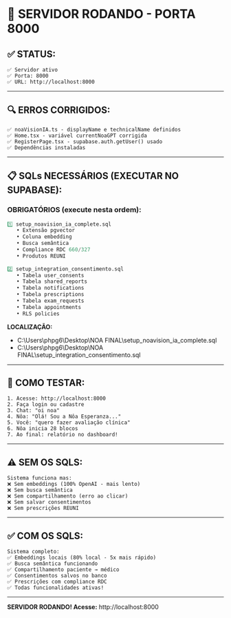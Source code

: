 # 🚀 SERVIDOR RODANDO - PORTA 8000

## ✅ **STATUS:**

```
✅ Servidor ativo
✅ Porta: 8000
✅ URL: http://localhost:8000
```

---

## 🔍 **ERROS CORRIGIDOS:**

```
✅ noaVisionIA.ts - displayName e technicalName definidos
✅ Home.tsx - variável currentNoaGPT corrigida
✅ RegisterPage.tsx - supabase.auth.getUser() usado
✅ Dependências instaladas
```

---

## 📋 **SQLs NECESSÁRIOS (EXECUTAR NO SUPABASE):**

### **OBRIGATÓRIOS (execute nesta ordem):**

```sql
1️⃣ setup_noavision_ia_complete.sql
   • Extensão pgvector
   • Coluna embedding
   • Busca semântica
   • Compliance RDC 660/327
   • Produtos REUNI
   
2️⃣ setup_integration_consentimento.sql
   • Tabela user_consents
   • Tabela shared_reports
   • Tabela notifications
   • Tabela prescriptions
   • Tabela exam_requests
   • Tabela appointments
   • RLS policies
```

**LOCALIZAÇÃO:**
- C:\Users\phpg6\Desktop\NOA FINAL\setup_noavision_ia_complete.sql
- C:\Users\phpg6\Desktop\NOA FINAL\setup_integration_consentimento.sql

---

## 🧪 **COMO TESTAR:**

```
1. Acesse: http://localhost:8000
2. Faça login ou cadastre
3. Chat: "oi noa"
4. Nôa: "Olá! Sou a Nôa Esperanza..."
5. Você: "quero fazer avaliação clínica"
6. Nôa inicia 28 blocos
7. Ao final: relatório no dashboard!
```

---

## ⚠️ **SEM OS SQLS:**

```
Sistema funciona mas:
❌ Sem embeddings (100% OpenAI - mais lento)
❌ Sem busca semântica
❌ Sem compartilhamento (erro ao clicar)
❌ Sem salvar consentimentos
❌ Sem prescrições REUNI
```

---

## ✅ **COM OS SQLS:**

```
Sistema completo:
✅ Embeddings locais (80% local - 5x mais rápido)
✅ Busca semântica funcionando
✅ Compartilhamento paciente → médico
✅ Consentimentos salvos no banco
✅ Prescrições com compliance RDC
✅ Todas funcionalidades ativas!
```

---

**SERVIDOR RODANDO! Acesse:** http://localhost:8000

